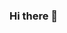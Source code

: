 ### Hi there 👋

<!--
**topbookcc/topbookcc** is a ✨ _special_ ✨ repository because its `README.md` (this file) appears on your GitHub profile.
![](https://github-readme-stats.vercel.app/api?username=topbookcc)
Here are some ideas to get you started:

- 🔭 I’m currently studying on TJU
- 🌱 I’m currently learning nlp and machine learning
- 👯 I’m looking to collaborate on ...
- 🤔 I’m looking for help with ...
- 💬 Ask me about ...
- 📫 How to reach me: ...
- 😄 Pronouns: ...
- ⚡ Fun fact: ...
-->
